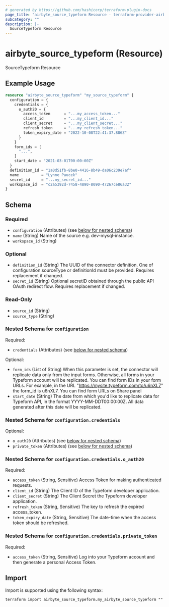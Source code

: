 ```yaml
---
# generated by https://github.com/hashicorp/terraform-plugin-docs
page_title: "airbyte_source_typeform Resource - terraform-provider-airbyte"
subcategory: ""
description: |-
  SourceTypeform Resource
---
```


# airbyte_source_typeform (Resource)

SourceTypeform Resource

## Example Usage

```terraform
resource "airbyte_source_typeform" "my_source_typeform" {
  configuration = {
    credentials = {
      o_auth20 = {
        access_token      = "...my_access_token..."
        client_id         = "...my_client_id..."
        client_secret     = "...my_client_secret..."
        refresh_token     = "...my_refresh_token..."
        token_expiry_date = "2022-10-08T22:41:37.886Z"
      }
    }
    form_ids = [
      "...",
    ]
    start_date = "2021-03-01T00:00:00Z"
  }
  definition_id = "1a0d51fb-8be0-4416-8b49-da06c239e7af"
  name          = "Lynne Paucek"
  secret_id     = "...my_secret_id..."
  workspace_id  = "c2a5392d-7458-4890-8090-47267ce86a32"
}
```

<!-- schema generated by tfplugindocs -->
## Schema

### Required

- `configuration` (Attributes) (see [below for nested schema](#nestedatt--configuration))
- `name` (String) Name of the source e.g. dev-mysql-instance.
- `workspace_id` (String)

### Optional

- `definition_id` (String) The UUID of the connector definition. One of configuration.sourceType or definitionId must be provided. Requires replacement if changed.
- `secret_id` (String) Optional secretID obtained through the public API OAuth redirect flow. Requires replacement if changed.

### Read-Only

- `source_id` (String)
- `source_type` (String)

<a id="nestedatt--configuration"></a>
### Nested Schema for `configuration`

Required:

- `credentials` (Attributes) (see [below for nested schema](#nestedatt--configuration--credentials))

Optional:

- `form_ids` (List of String) When this parameter is set, the connector will replicate data only from the input forms. Otherwise, all forms in your Typeform account will be replicated. You can find form IDs in your form URLs. For example, in the URL "https://mysite.typeform.com/to/u6nXL7" the form_id is u6nXL7. You can find form URLs on Share panel
- `start_date` (String) The date from which you'd like to replicate data for Typeform API, in the format YYYY-MM-DDT00:00:00Z. All data generated after this date will be replicated.

<a id="nestedatt--configuration--credentials"></a>
### Nested Schema for `configuration.credentials`

Optional:

- `o_auth20` (Attributes) (see [below for nested schema](#nestedatt--configuration--credentials--o_auth20))
- `private_token` (Attributes) (see [below for nested schema](#nestedatt--configuration--credentials--private_token))

<a id="nestedatt--configuration--credentials--o_auth20"></a>
### Nested Schema for `configuration.credentials.o_auth20`

Required:

- `access_token` (String, Sensitive) Access Token for making authenticated requests.
- `client_id` (String) The Client ID of the Typeform developer application.
- `client_secret` (String) The Client Secret the Typeform developer application.
- `refresh_token` (String, Sensitive) The key to refresh the expired access_token.
- `token_expiry_date` (String, Sensitive) The date-time when the access token should be refreshed.


<a id="nestedatt--configuration--credentials--private_token"></a>
### Nested Schema for `configuration.credentials.private_token`

Required:

- `access_token` (String, Sensitive) Log into your Typeform account and then generate a personal Access Token.

## Import

Import is supported using the following syntax:

```shell
terraform import airbyte_source_typeform.my_airbyte_source_typeform ""
```
